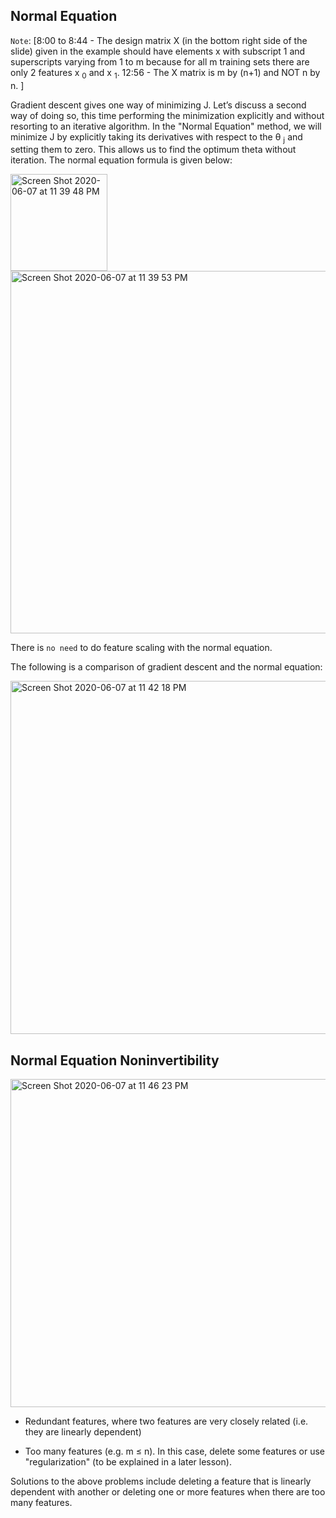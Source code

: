## Normal Equation

`Note`: [8:00 to 8:44 - The design matrix X (in the bottom right side of the slide) given in the example should have elements x with subscript 1 and superscripts varying from 1 to m because for all m training sets there are only 2 features
<sub></sub>x
<sub>0</sub>
and
<sub></sub>x
<sub>1</sub>.
12:56 - The X matrix is m by (n+1) and NOT n by n. ]

Gradient descent gives one way of minimizing J. Let’s discuss a second way of doing so, this time performing the minimization explicitly and without resorting to an iterative algorithm. In the "Normal Equation" method, we will minimize J by explicitly taking its derivatives with respect to the
<sub></sub>θ
<sub>j</sub>
and setting them to zero. This allows us to find the optimum theta without iteration. The normal equation formula is given below:

<img width="155" alt="Screen Shot 2020-06-07 at 11 39 48 PM" src="https://user-images.githubusercontent.com/55514757/83990652-5cd51880-a918-11ea-8b70-8b9ee527c661.png">

<img width="580" alt="Screen Shot 2020-06-07 at 11 39 53 PM" src="https://user-images.githubusercontent.com/55514757/83990658-5fd00900-a918-11ea-9a64-c62a21b203dd.png">

There is `no need` to do feature scaling with the normal equation.

The following is a comparison of gradient descent and the normal equation:

<img width="565" alt="Screen Shot 2020-06-07 at 11 42 18 PM" src="https://user-images.githubusercontent.com/55514757/83990783-c0f7dc80-a918-11ea-8ee4-3bddbc2ba390.png">

## Normal Equation Noninvertibility

<img width="525" alt="Screen Shot 2020-06-07 at 11 46 23 PM" src="https://user-images.githubusercontent.com/55514757/83990932-3663ad00-a919-11ea-994e-b4a0fdfa3bd7.png">


* Redundant features, where two features are very closely related (i.e. they are linearly dependent)

* Too many features (e.g. m ≤ n). In this case, delete some features or use "regularization" (to be explained in a later lesson).

Solutions to the above problems include deleting a feature that is linearly dependent with another or deleting one or more features when there are too many features.